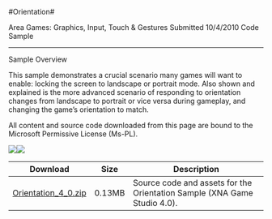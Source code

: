 #Orientation#

Area
Games: Graphics, Input, Touch & Gestures
Submitted
10/4/2010
Code Sample

---

Sample Overview

This sample demonstrates a crucial scenario many games will want to enable: locking the screen to landscape or portrait mode. Also shown and explained is the more advanced scenario of responding to orientation changes from landscape to portrait or vice versa during gameplay, and changing the game’s orientation to match.


All content and source code downloaded from this page are bound to the Microsoft Permissive License (Ms-PL).

 ![](https://github.com/kniEngine/XNAGameStudio/blob/main/Images/LayoutSample2.png)![](https://github.com/kniEngine/XNAGameStudio/blob/main/Images/LayoutSample3.png)
	 

 

 
Download | Size | Description
---|---|---|
[Orientation_4_0.zip](https://github.com/kniEngine/XNAGameStudio/blob/main/Samples/Orientation_4_0.zip?raw=true) | 0.13MB | Source code and assets for the Orientation Sample (XNA Game Studio 4.0). 